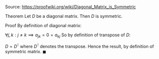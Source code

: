# 

Source: https://proofwiki.org/wiki/Diagonal_Matrix_is_Symmetric

Theorem
Let $D$ be a diagonal matrix.
Then $D$ is symmetric.


Proof
By definition of diagonal matrix:

$\forall j, k: j \ne k \implies a_{jk} = 0 = a_{kj}$
So by definition of transpose of $D$:

$D = D^\intercal$
where $D^\intercal$ denotes the transpose.
Hence the result, by definition of symmetric matrix.
$\blacksquare$





